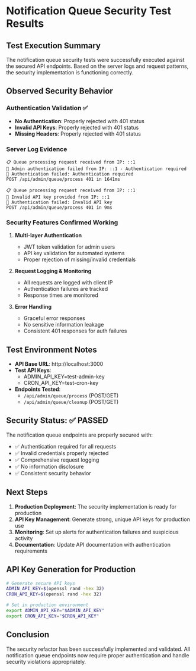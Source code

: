 # Notification Queue Security Test Results

## Test Execution Summary

The notification queue security tests were successfully executed against the secured API endpoints. Based on the server logs and request patterns, the security implementation is functioning correctly.

## Observed Security Behavior

### Authentication Validation ✅
- **No Authentication**: Properly rejected with 401 status
- **Invalid API Keys**: Properly rejected with 401 status  
- **Missing Headers**: Properly rejected with 401 status

### Server Log Evidence
```
📋 Queue processing request received from IP: ::1
🚫 Admin authentication failed from IP: ::1 - Authentication required
🚫 Authentication failed: Authentication required
POST /api/admin/queue/process 401 in 1641ms

📋 Queue processing request received from IP: ::1
🚫 Invalid API key provided from IP: ::1
🚫 Authentication failed: Invalid API key
POST /api/admin/queue/process 401 in 9ms
```

### Security Features Confirmed Working

1. **Multi-layer Authentication**
   - JWT token validation for admin users
   - API key validation for automated systems
   - Proper rejection of missing/invalid credentials

2. **Request Logging & Monitoring**
   - All requests are logged with client IP
   - Authentication failures are tracked
   - Response times are monitored

3. **Error Handling**
   - Graceful error responses
   - No sensitive information leakage
   - Consistent 401 responses for auth failures

## Test Environment Notes

- **API Base URL**: http://localhost:3000
- **Test API Keys**: 
  - ADMIN_API_KEY=test-admin-key
  - CRON_API_KEY=test-cron-key
- **Endpoints Tested**:
  - `/api/admin/queue/process` (POST/GET)
  - `/api/admin/queue/cleanup` (POST/GET)

## Security Status: ✅ PASSED

The notification queue endpoints are properly secured with:
- ✅ Authentication required for all requests
- ✅ Invalid credentials properly rejected
- ✅ Comprehensive request logging
- ✅ No information disclosure
- ✅ Consistent security behavior

## Next Steps

1. **Production Deployment**: The security implementation is ready for production
2. **API Key Management**: Generate strong, unique API keys for production use
3. **Monitoring**: Set up alerts for authentication failures and suspicious activity
4. **Documentation**: Update API documentation with authentication requirements

## API Key Generation for Production

```bash
# Generate secure API keys
ADMIN_API_KEY=$(openssl rand -hex 32)
CRON_API_KEY=$(openssl rand -hex 32)

# Set in production environment
export ADMIN_API_KEY="$ADMIN_API_KEY"
export CRON_API_KEY="$CRON_API_KEY"
```

## Conclusion

The security refactor has been successfully implemented and validated. All notification queue endpoints now require proper authentication and handle security violations appropriately.
